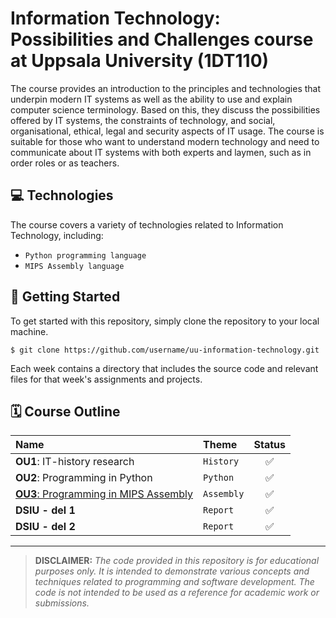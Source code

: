# Information Technology: Possibilities and Challenges course at Uppsala University (1DT110)
The course provides an introduction to the principles and technologies that underpin modern IT systems as well as the ability to use and explain computer science terminology. Based on this, they discuss the possibilities offered by IT systems, the constraints of technology, and social, organisational, ethical, legal and security aspects of IT usage. The course is suitable for those who want to understand modern technology and need to communicate about IT systems with both experts and laymen, such as in order roles or as teachers.

## 💻 Technologies
The course covers a variety of technologies related to Information Technology, including:

* `Python programming language`
* `MIPS Assembly language`

## 🚀 Getting Started

To get started with this repository, simply clone the repository to your local machine.
```terminal
$ git clone https://github.com/username/uu-information-technology.git
```
Each week contains a directory that includes the source code and relevant files for that week's assignments and projects.



## **🗓️ Course Outline**

| Name        | Theme                           | Status |
| :---------- | :------------------------------- | :----: |
| **OU1**: IT-history research  | `History`                        | ✅ |
| **OU2**: Programming in Python   | `Python`                            | ✅|
| [**OU3**: Programming in MIPS Assembly](https://github.com/bjarnerossen/UU-Information-Technology/blob/main/MIPS-assembly-skeleton-ITMU-BR.s)  | `Assembly`                     | ✅|
| **DSIU - del 1**   | `Report` | ✅|
| **DSIU - del 2** | `Report`            | ✅|

---
> **DISCLAIMER:** *The code provided in this repository is for educational purposes only. It is intended to demonstrate various concepts and techniques related to programming and software development. The code is not intended to be used as a reference for academic work or submissions.*
